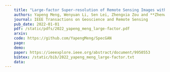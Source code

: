```yaml
---
    title: "Large-factor Super-resolution of Remote Sensing Images with Spectra-guided Generative Adversarial Networks"
    authors: Yapeng Meng, Wenyuan Li, Sen Lei, Zhengxia Zou and **Zhenwei Shi**
    journal: IEEE Transactions on Geoscience and Remote Sensing
    pub_date: 2022-01-01
    pdf: /static/pdfs/2022_yapeng_meng_large-factor.pdf
    arxiv: 
    code: https://github.com/YapengMeng/SpecGAN
    page: 
    demo: 
    paper: https://ieeexplore.ieee.org/abstract/document/9950553
    bibtex: /static/bib/2022_yapeng_meng_large-factor.txt
    data:
---
```

    